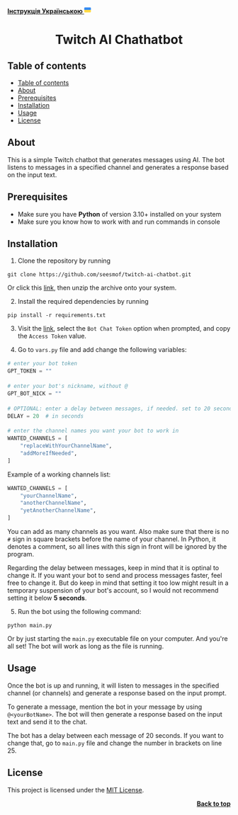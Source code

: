 <a name="readme-top"></a>

<a href="./instruction_Ukraine.md"><strong>Інструкція Українською <img height="16" src="./interference/Ukraine.png" alt="external-national-flags-others-iconmarket-5" /></strong></a>

<div align="center">
<h1 align="center">Twitch AI Chathatbot</h1>
</div>

## Table of contents

- [Table of contents](#table-of-contents)
- [About](#about)
- [Prerequisites](#prerequisites)
- [Installation](#installation)
- [Usage](#usage)
- [License](#license)

## About

This is a simple Twitch chatbot that generates messages using AI. The bot listens to messages in a specified channel and generates a response based on the input text.

## Prerequisites

- Make sure you have **Python** of version 3.10+ installed on your system
- Make sure you know how to work with and run commands in console

## Installation

1. Clone the repository by running

```
git clone https://github.com/seesmof/twitch-ai-chatbot.git
```

Or click this [link](https://github.com/seesmof/twitch-ai-chatbot/archive/refs/tags/0.1.1.zip), then unzip the archive onto your system.

2. Install the required dependencies by running

```
pip install -r requirements.txt
```

3. Visit the [link](https://twitchtokengenerator.com/), select the `Bot Chat Token` option when prompted, and copy the `Access Token` value.

4. Go to `vars.py` file and add change the following variables:

```py
# enter your bot token
GPT_TOKEN = ""

# enter your bot's nickname, without @
GPT_BOT_NICK = ""

# OPTIONAL: enter a delay between messages, if needed. set to 20 seconds by default
DELAY = 20  # in seconds

# enter the channel names you want your bot to work in
WANTED_CHANNELS = [
    "replaceWithYourChannelName",
    "addMoreIfNeeded",
]
```

Example of a working channels list:

```py
WANTED_CHANNELS = [
    "yourChannelName",
    "anotherChannelName",
    "yetAnotherChannelName",
]
```

You can add as many channels as you want. Also make sure that there is no `#` sign in square brackets before the name of your channel. In Python, it denotes a comment, so all lines with this sign in front will be ignored by the program.

Regarding the delay between messages, keep in mind that it is optinal to change it. If you want your bot to send and process messages faster, feel free to change it. But do keep in mind that setting it too low might result in a temporary suspension of your bot's account, so I would not recommend setting it below **5 seconds**.

5. Run the bot using the following command:

```
python main.py
```

Or by just starting the `main.py` executable file on your computer. And you're all set! The bot will work as long as the file is running.

## Usage

Once the bot is up and running, it will listen to messages in the specified channel (or channels) and generate a response based on the input prompt.

To generate a message, mention the bot in your message by using `@<yourBotName>`. The bot will then generate a response based on the input text and send it to the chat.

The bot has a delay between each message of 20 seconds. If you want to change that, go to `main.py` file and change the number in brackets on line 25.

## License

This project is licensed under the [MIT License](./LICENSE).

<p align="right"><a href="#readme-top"><strong>Back to top</strong></a></p>
